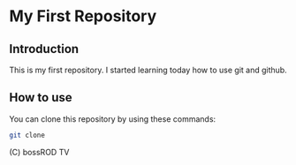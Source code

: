 # My First Repository

## Introduction

This is my first repository. I started learning today how to use git and github.

## How to use

You can clone this repository by using these commands:

```bash
git clone
```

(C) bossROD TV
